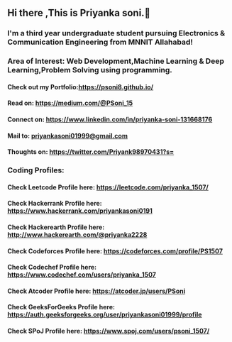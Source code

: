 ## Hi there ,This is Priyanka soni.👋

### I'm a third year undergraduate student pursuing Electronics & Communication Engineering from MNNIT Allahabad!
### Area of Interest: Web Development,Machine Learning & Deep Learning,Problem Solving using programming.
#### Check out my Portfolio:https://psoni8.github.io/
#### Read on: https://medium.com/@PSoni_15
#### Connect on: https://www.linkedin.com/in/priyanka-soni-131668176
#### Mail to: priyankasoni01999@gmail.com
#### Thoughts on: https://twitter.com/Priyank98970431?s=
### Coding Profiles:
#### Check Leetcode Profile here: https://leetcode.com/priyanka_1507/
#### Check Hackerrank Profile here: https://www.hackerrank.com/priyankasoni0191
#### Check Hackerearth Profile here: http://www.hackerearth.com/@priyanka2228
#### Check Codeforces Profile here: https://codeforces.com/profile/PS1507
#### Check Codechef Profile here: https://www.codechef.com/users/priyanka_1507
#### Check Atcoder Profile here: https://atcoder.jp/users/PSoni
#### Check GeeksForGeeks Profile here: https://auth.geeksforgeeks.org/user/priyankasoni01999/profile
#### Check SPoJ Profile here: https://www.spoj.com/users/psoni_1507/
